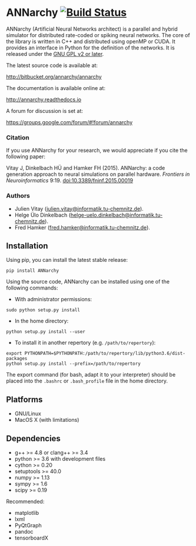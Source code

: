 # ANNarchy [![Build Status](https://travis-ci.org/ANNarchy/ANNarchy.svg?branch=develop)](https://travis-ci.org/ANNarchy/ANNarchy)

ANNarchy (Artificial Neural Networks architect) is a parallel and hybrid simulator for distributed rate-coded or spiking neural networks. The core of the library is written in C++ and distributed using openMP or CUDA. It provides an interface in Python for the definition of the networks. It is released under the [GNU GPL v2 or later](http://www.gnu.org/licenses/gpl.html).

The latest source code is available at:

<http://bitbucket.org/annarchy/annarchy>

The documentation is available online at:

<http://annarchy.readthedocs.io>

A forum for discussion is set at:

<https://groups.google.com/forum/#!forum/annarchy>

### Citation

If you use ANNarchy for your research, we would appreciate if you cite the following paper:

Vitay J, Dinkelbach HÜ and Hamker FH (2015). ANNarchy: a code generation approach to neural simulations on parallel hardware. *Frontiers in Neuroinformatics* 9:19. [doi:10.3389/fninf.2015.00019](http://dx.doi.org/10.3389/fninf.2015.00019)

### Authors

* Julien Vitay (julien.vitay@informatik.tu-chemnitz.de).
* Helge Ülo Dinkelbach (helge-uelo.dinkelbach@informatik.tu-chemnitz.de).
* Fred Hamker (fred.hamker@informatik.tu-chemnitz.de).


## Installation

Using pip, you can install the latest stable release:

```
pip install ANNarchy
```

Using the source code, ANNarchy can be installed using one of the following commands:

* With administrator permissions:

```
sudo python setup.py install
```

* In the home directory:

```
python setup.py install --user
```

* To install it in another repertory (e.g. `/path/to/repertory`):

```
export PYTHONPATH=$PYTHONPATH:/path/to/repertory/lib/python3.6/dist-packages
python setup.py install --prefix=/path/to/repertory
```

The export command (for bash, adapt it to your interpreter) should be placed into the `.bashrc` or `.bash_profile` file in the home directory.

## Platforms

* GNU/Linux
* MacOS X (with limitations)

## Dependencies

* g++ >= 4.8 or clang++ >= 3.4
* python >= 3.6 with development files
* cython >= 0.20
* setuptools >= 40.0
* numpy >= 1.13
* sympy >= 1.6
* scipy >= 0.19

Recommended:

* matplotlib
* lxml 
* PyQtGraph 
* pandoc 
* tensorboardX
